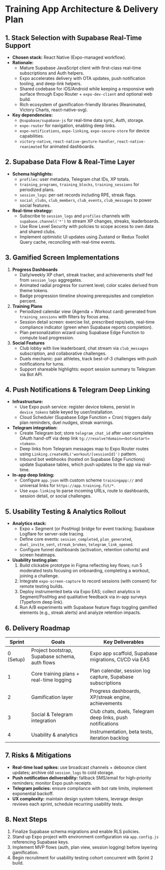 # Training App Architecture & Delivery Plan

## 1. Stack Selection with Supabase Real-Time Support
- **Chosen stack:** React Native (Expo-managed workflow).
- **Rationale:**
  - Mature Supabase JavaScript client with first-class real-time subscriptions and Auth helpers.
  - Expo accelerates delivery with OTA updates, push notification tooling, and deep-link helpers.
  - Shared codebase for iOS/Android while keeping a responsive web surface through Expo Router + `expo-dev-client` and optional web build.
  - Rich ecosystem of gamification-friendly libraries (Reanimated, Victory Charts, react-native-svg).
- **Key dependencies:**
  - `@supabase/supabase-js` for real-time data sync, Auth, storage.
  - `expo-router` for navigation, enabling deep links.
  - `expo-notifications`, `expo-linking`, `expo-secure-store` for device capabilities.
  - `victory-native`, `react-native-gesture-handler`, `react-native-reanimated` for animated dashboards.

## 2. Supabase Data Flow & Real-Time Layer
- **Schema highlights:**
  - `profiles`: user metadata, Telegram chat IDs, XP totals.
  - `training_programs`, `training_blocks`, `training_sessions` for periodized plans.
  - `session_logs`: per-set records including RPE, streak flags.
  - `social_clubs`, `club_members`, `club_events`, `club_messages` to power social features.
- **Real-time strategy:**
  - Subscribe to `session_logs` and `profiles` channels with `supabase.channel('*')` to stream XP changes, streaks, leaderboards.
  - Use Row Level Security with policies to scope access to own data and shared clubs.
  - Implement optimistic UI updates using Zustand or Redux Toolkit Query cache, reconciling with real-time events.

## 3. Gamified Screen Implementations
1. **Progress Dashboards**
   - Daily/weekly XP chart, streak tracker, and achievements shelf fed from `session_logs` aggregates.
   - Animated radial progress for current level; color scales derived from theme tokens.
   - Badge progression timeline showing prerequisites and completion percent.
2. **Training Plans**
   - Periodized calendar view (Agenda + Workout card) generated from `training_sessions` with filters by focus area.
   - Session detail screen: exercise list, prescribed reps/sets, real-time compliance indicator (green when Supabase reports completion).
   - Plan personalization wizard using Supabase Edge Function to compute load progression.
3. **Social Features**
   - Club lobby with live leaderboard, chat stream via `club_messages` subscription, and collaborative challenges.
   - Duels mechanic: pair athletes, track best-of-3 challenges with push notifications for turns.
   - Support shareable highlights: export session summary to Telegram via Bot API.

## 4. Push Notifications & Telegram Deep Linking
- **Infrastructure:**
  - Use Expo push service: register device tokens, persist in `device_tokens` table keyed by user/installation.
  - Cloud Scheduler (Supabase Edge Function + Cron) triggers daily plan reminders, duel nudges, streak warnings.
- **Telegram integration:**
  - Create Telegram bot; store `telegram_chat_id` after user completes OAuth hand-off via deep link `tg://resolve?domain=<bot>&start=<token>`.
  - Deep links from Telegram messages map to Expo Router routes using `Linking.createURL('workout/[sessionId]')` pattern.
  - Inbound bot webhooks (hosted on Supabase Edge Functions) update Supabase tables, which push updates to the app via real-time.
- **In-app deep linking:**
  - Configure `app.json` with custom scheme `trainingapp://` and universal links for `https://app.training.fit/*`.
  - Use `expo-linking` to parse incoming URLs, route to dashboards, session detail, or social challenges.

## 5. Usability Testing & Analytics Rollout
- **Analytics stack:**
  - Expo + Segment (or PostHog) bridge for event tracking; Supabase Logflare for server-side tracing.
  - Define core events: `session_completed`, `plan_generated`, `duel_invite_sent`, `streak_broken`, `telegram_link_opened`.
  - Configure funnel dashboards (activation, retention cohorts) and screen heatmaps.
- **Usability testing plan:**
  1. Build clickable prototype in Figma reflecting key flows; run 5 moderated tests focusing on onboarding, completing a workout, joining a challenge.
  2. Integrate `expo-screen-capture` to record sessions (with consent) for remote testing builds.
  3. Deploy instrumented beta via Expo EAS; collect analytics in Segment/PostHog and qualitative feedback via in-app surveys (Typeform deep link).
  4. Run A/B experiments with Supabase feature flags toggling gamified elements (e.g., streak alerts) and analyze retention impacts.

## 6. Delivery Roadmap
| Sprint | Goals | Key Deliverables |
|--------|-------|------------------|
| 0 (Setup) | Project bootstrap, Supabase schema, auth flows | Expo app scaffold, Supabase migrations, CI/CD via EAS | 
| 1 | Core training plans + real-time logging | Plan calendar, session log capture, Supabase subscriptions |
| 2 | Gamification layer | Progress dashboards, XP/streak engine, achievements |
| 3 | Social & Telegram integration | Club chats, duels, Telegram deep links, push notifications |
| 4 | Usability & analytics | Instrumentation, beta tests, iteration backlog |

## 7. Risks & Mitigations
- **Real-time load spikes:** use broadcast channels + debounce client updates; archive old `session_logs` to cold storage.
- **Push notification deliverability:** fallback SMS/email for high-priority reminders; monitor Expo push receipts.
- **Telegram policies:** ensure compliance with bot rate limits, implement exponential backoff.
- **UX complexity:** maintain design system tokens, leverage design reviews each sprint, schedule recurring usability tests.

## 8. Next Steps
1. Finalize Supabase schema migrations and enable RLS policies.
2. Stand up Expo project with environment configuration via `app.config.js` referencing Supabase keys.
3. Implement MVP flows (auth, plan view, session logging) before layering gamification.
4. Begin recruitment for usability testing cohort concurrent with Sprint 2 build.

